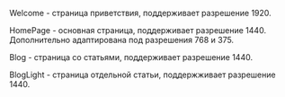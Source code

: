Welcome - страница приветствия, поддерживает разрешение 1920.

HomePage - основная страница, поддерживает разрешение 1440. Дополнительно адаптирована под разрешения 768 и 375.

Blog - страница со статьями, поддерживает разрешение 1440.

BlogLight - страница отдельной статьи, поддержживает разрешение 1440.
